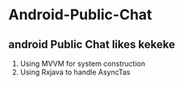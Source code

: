 # Android-Public-Chat
<h2>android Public Chat likes kekeke</h2>

<ol>
<li>Using MVVM for system construction</li>
<li>Using Rxjava to handle AsyncTas</li>
</ol>
